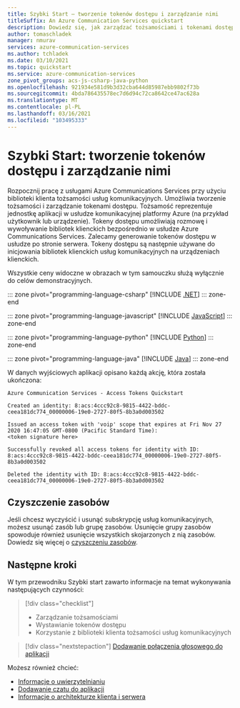 ```yaml
---
title: Szybki Start — tworzenie tokenów dostępu i zarządzanie nimi
titleSuffix: An Azure Communication Services quickstart
description: Dowiedz się, jak zarządzać tożsamościami i tokenami dostępu przy użyciu biblioteki klienta tożsamości usługi Azure Communication Services.
author: tomaschladek
manager: nmurav
services: azure-communication-services
ms.author: tchladek
ms.date: 03/10/2021
ms.topic: quickstart
ms.service: azure-communication-services
zone_pivot_groups: acs-js-csharp-java-python
ms.openlocfilehash: 921934e581d9b3d32cba644d85987ebb9802f73b
ms.sourcegitcommit: 4bda786435578ec7d6d94c72ca8642ce47ac628a
ms.translationtype: MT
ms.contentlocale: pl-PL
ms.lasthandoff: 03/16/2021
ms.locfileid: "103495333"
---
```

# <a name="quickstart-create-and-manage-access-tokens"></a>Szybki Start: tworzenie tokenów dostępu i zarządzanie nimi

Rozpocznij pracę z usługami Azure Communications Services przy użyciu biblioteki klienta tożsamości usług komunikacyjnych. Umożliwia tworzenie tożsamości i zarządzanie tokenami dostępu. Tożsamość reprezentuje jednostkę aplikacji w usłudze komunikacyjnej platformy Azure (na przykład użytkownik lub urządzenie). Tokeny dostępu umożliwiają rozmowę i wywoływanie bibliotek klienckich bezpośrednio w usłudze Azure Communications Services. Zalecamy generowanie tokenów dostępu w usłudze po stronie serwera. Tokeny dostępu są następnie używane do inicjowania bibliotek klienckich usług komunikacyjnych na urządzeniach klienckich.

Wszystkie ceny widoczne w obrazach w tym samouczku służą wyłącznie do celów demonstracyjnych.

::: zone pivot="programming-language-csharp"
[!INCLUDE [.NET](./includes/user-access-token-net.md)]
::: zone-end

::: zone pivot="programming-language-javascript"
[!INCLUDE [JavaScript](./includes/user-access-token-js.md)]
::: zone-end

::: zone pivot="programming-language-python"
[!INCLUDE [Python](./includes/user-access-token-python.md)]
::: zone-end

::: zone pivot="programming-language-java"
[!INCLUDE [Java](./includes/user-access-token-java.md)]
::: zone-end

W danych wyjściowych aplikacji opisano każdą akcję, która została ukończona:
<!---cSpell:disable --->
```console
Azure Communication Services - Access Tokens Quickstart

Created an identity: 8:acs:4ccc92c8-9815-4422-bddc-ceea181dc774_00000006-19e0-2727-80f5-8b3a0d003502

Issued an access token with 'voip' scope that expires at Fri Nov 27 2020 16:47:05 GMT-0800 (Pacific Standard Time):
<token signature here>

Successfully revoked all access tokens for identity with ID: 8:acs:4ccc92c8-9815-4422-bddc-ceea181dc774_00000006-19e0-2727-80f5-8b3a0d003502

Deleted the identity with ID: 8:acs:4ccc92c8-9815-4422-bddc-ceea181dc774_00000006-19e0-2727-80f5-8b3a0d003502
```
<!---cSpell:enable --->

## <a name="clean-up-resources"></a>Czyszczenie zasobów

Jeśli chcesz wyczyścić i usunąć subskrypcję usług komunikacyjnych, możesz usunąć zasób lub grupę zasobów. Usunięcie grupy zasobów spowoduje również usunięcie wszystkich skojarzonych z nią zasobów. Dowiedz się więcej o [czyszczeniu zasobów](./create-communication-resource.md#clean-up-resources).


## <a name="next-steps"></a>Następne kroki

W tym przewodniku Szybki start zawarto informacje na temat wykonywania następujących czynności:

> [!div class="checklist"]
> * Zarządzanie tożsamościami
> * Wystawianie tokenów dostępu
> * Korzystanie z biblioteki klienta tożsamości usług komunikacyjnych


> [!div class="nextstepaction"]
> [Dodawanie połączenia głosowego do aplikacji](./voice-video-calling/getting-started-with-calling.md)

Możesz również chcieć:

 - [Informacje o uwierzytelnianiu](../concepts/authentication.md)
 - [Dodawanie czatu do aplikacji](./chat/get-started.md)
 - [Informacje o architekturze klienta i serwera](../concepts/client-and-server-architecture.md)
